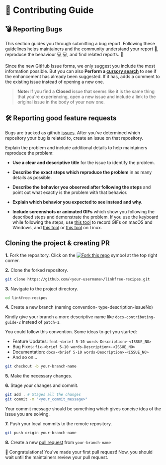 # 📄 Contributing Guide

## 💣 Reporting Bugs

This section guides you through submitting a bug report. Following these guidelines helps maintainers and the community understand your report 📝, reproduce the behaviour 💻 💻, and find related reports. 🔎

Since the new GitHub Issue forms, we only suggest you include the most information possible. But you can also **Perform a [cursory search](../../../issues)** to see if the enhancement has already been suggested. If it has, adds a comment to the existing issue instead of opening a new one.

> **Note:** If you find a **Closed** issue that seems like it is the same thing that you're experiencing, open a new issue and include a link to the original issue in the body of your new one.

## 🛠 Reporting good feature requests

Bugs are tracked as github [issues](../../../issues). After you've determined which repository your bug is related to, create an issue on that repository.

Explain the problem and include additional details to help maintainers reproduce the problem:

* **Use a clear and descriptive title** for the issue to identify the problem.
* **Describe the exact steps which reproduce the problem** in as many details as possible.

* **Describe the behavior you observed after following the steps** and point out what exactly is the problem with that behavior.
* **Explain which behavior you expected to see instead and why.**
* **Include screenshots or animated GIFs** which show you following the described steps and demonstrate the problem. If you use the keyboard while following the steps, use [this tool](https://www.cockos.com/licecap/) to record GIFs on macOS and Windows, and [this tool](https://github.com/colinkeenan/silentcast) or [this tool](https://github.com/GNOME/byzanz) on Linux.

## Cloning the project & creating PR

**1.** Fork the repository. Click on the [![Fork this repo](https://img.icons8.com/fluency/30/000000/code-fork.png)](https://github.com/krshoss/linkfree-recipes/fork) symbol at the top right corner.

**2.** Clone the forked repository.

```bash
git clone https://github.com/<your-username>/linkfree-recipes.git
```

**3.** Navigate to the project directory.

```bash
cd linkfree-recipes
```

**4.** Create a new branch (naming convention- type-description-issueNo)

Kindly give your branch a more descriptive name like `docs-contributing-guide-2` instead of `patch-1`.

You could follow this convention. Some ideas to get you started:

* Feature Updates: `feat-<brief 5-10 words-Description>-<ISSUE_NO>`
* Bug Fixes: `fix-<brief 5-10 words-Description>-<ISSUE_NO>`
* Documentation: `docs-<brief 5-10 words-Description>-<ISSUE_NO>`
* And so on...

```bash
git checkout -b your-branch-name
```

**5.** Make the necessary changes.

**6.** Stage your changes and commit.

```bash
git add . # Stages all the changes
git commit -m "<your_commit_message>"
```

Your commit message should be something which gives concise idea of the issue you are solving.

**7.** Push your local commits to the remote repository.

```bash
git push origin your-branch-name
```

**8.** Create a new [pull request](https://docs.github.com/en/pull-requests/collaborating-with-pull-requests/proposing-changes-to-your-work-with-pull-requests/creating-a-pull-request) from `your-branch-name`

🎉 Congratulations! You've made your first pull request! Now, you should wait until the maintainers review your pull request.
